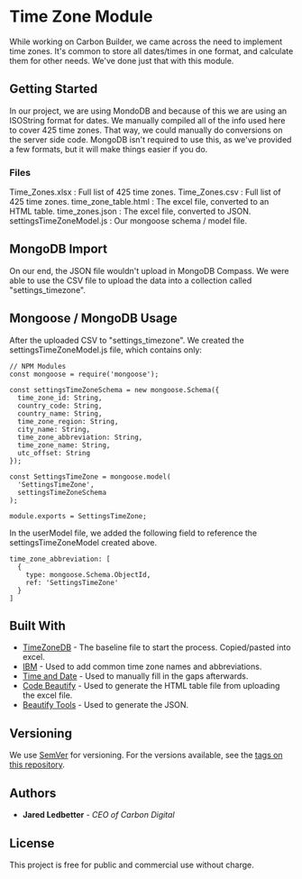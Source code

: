 # Time Zone Module

While working on Carbon Builder, we came across the need to implement time zones. It's common to store all dates/times in one format, and calculate them for other needs. We've done just that with this module.

## Getting Started

In our project, we are using MondoDB and because of this we are using an ISOString format for dates. We manually compiled all of the info used here to cover 425 time zones. That way, we could manually do conversions on the server side code. MongoDB isn't required to use this, as we've provided a few formats, but it will make things easier if you do.

### Files

Time_Zones.xlsx : Full list of 425 time zones.
Time_Zones.csv : Full list of 425 time zones.
time_zone_table.html : The excel file, converted to an HTML table.
time_zones.json : The excel file, converted to JSON.
settingsTimeZoneModel.js : Our mongoose schema / model file.

## MongoDB Import

On our end, the JSON file wouldn't upload in MongoDB Compass. We were able to use the CSV file to upload the data into a collection called "settings_timezone".

## Mongoose / MongoDB Usage

After the uploaded CSV to "settings_timezone". We created the settingsTimeZoneModel.js file, which contains only:

```
// NPM Modules
const mongoose = require('mongoose');

const settingsTimeZoneSchema = new mongoose.Schema({
  time_zone_id: String,
  country_code: String,
  country_name: String,
  time_zone_region: String,
  city_name: String,
  time_zone_abbreviation: String,
  time_zone_name: String,
  utc_offset: String
});

const SettingsTimeZone = mongoose.model(
  'SettingsTimeZone',
  settingsTimeZoneSchema
);

module.exports = SettingsTimeZone;
```

In the userModel file, we added the following field to reference the settingsTimeZoneModel created above.

```
time_zone_abbreviation: [
  {
    type: mongoose.Schema.ObjectId,
    ref: 'SettingsTimeZone'
  }
]
```

## Built With

- [TimeZoneDB](https://timezonedb.com/time-zones) - The baseline file to start the process. Copied/pasted into excel.
- [IBM](https://publib.boulder.ibm.com/tividd/td/TWS/SC32-1274-02/en_US/HTML/SRF_mst273.htm) - Used to add common time zone names and abbreviations.
- [Time and Date](https://www.timeanddate.com/worldclock/) - Used to manually fill in the gaps afterwards.
- [Code Beautify](https://codebeautify.org/excel-to-html) - Used to generate the HTML table file from uploading the excel file.
- [Beautify Tools](http://beautifytools.com/excel-to-json-converter.php) - Used to generate the JSON.

## Versioning

We use [SemVer](http://semver.org/) for versioning. For the versions available, see the [tags on this repository](https://github.com/your/project/tags).

## Authors

- **Jared Ledbetter** - _CEO of Carbon Digital_

## License

This project is free for public and commercial use without charge.
